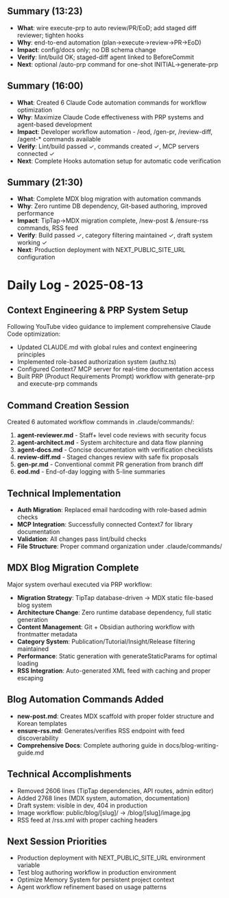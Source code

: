 ## Summary (13:23)
- **What**: wire execute-prp to auto review/PR/EoD; add staged diff reviewer; tighten hooks
- **Why**: end-to-end automation (plan→execute→review→PR→EoD)
- **Impact**: config/docs only; no DB schema change
- **Verify**: lint/build OK; staged-diff agent linked to BeforeCommit
- **Next**: optional /auto-prp command for one-shot INITIAL→generate-prp

## Summary (16:00)
- **What**: Created 6 Claude Code automation commands for workflow optimization
- **Why**: Maximize Claude Code effectiveness with PRP systems and agent-based development
- **Impact**: Developer workflow automation - /eod, /gen-pr, /review-diff, /agent-* commands available
- **Verify**: Lint/build passed ✓, commands created ✓, MCP servers connected ✓
- **Next**: Complete Hooks automation setup for automatic code verification

## Summary (21:30)
- **What**: Complete MDX blog migration with automation commands
- **Why**: Zero runtime DB dependency, Git-based authoring, improved performance
- **Impact**: TipTap→MDX migration complete, /new-post & /ensure-rss commands, RSS feed
- **Verify**: Build passed ✓, category filtering maintained ✓, draft system working ✓
- **Next**: Production deployment with NEXT_PUBLIC_SITE_URL configuration

# Daily Log - 2025-08-13

## Context Engineering & PRP System Setup
Following YouTube video guidance to implement comprehensive Claude Code optimization:
- Updated CLAUDE.md with global rules and context engineering principles
- Implemented role-based authorization system (authz.ts) 
- Configured Context7 MCP server for real-time documentation access
- Built PRP (Product Requirements Prompt) workflow with generate-prp and execute-prp commands

## Command Creation Session
Created 6 automated workflow commands in .claude/commands/:
1. **agent-reviewer.md** - Staff+ level code reviews with security focus
2. **agent-architect.md** - System architecture and data flow planning  
3. **agent-docs.md** - Concise documentation with verification checklists
4. **review-diff.md** - Staged changes review with safe fix proposals
5. **gen-pr.md** - Conventional commit PR generation from branch diff
6. **eod.md** - End-of-day logging with 5-line summaries

## Technical Implementation
- **Auth Migration**: Replaced email hardcoding with role-based admin checks
- **MCP Integration**: Successfully connected Context7 for library documentation
- **Validation**: All changes pass lint/build checks
- **File Structure**: Proper command organization under .claude/commands/

## MDX Blog Migration Complete
Major system overhaul executed via PRP workflow:
- **Migration Strategy**: TipTap database-driven → MDX static file-based blog system
- **Architecture Change**: Zero runtime database dependency, full static generation
- **Content Management**: Git + Obsidian authoring workflow with frontmatter metadata
- **Category System**: Publication/Tutorial/Insight/Release filtering maintained
- **Performance**: Static generation with generateStaticParams for optimal loading
- **RSS Integration**: Auto-generated XML feed with caching and proper escaping

## Blog Automation Commands Added
- **new-post.md**: Creates MDX scaffold with proper folder structure and Korean templates
- **ensure-rss.md**: Generates/verifies RSS endpoint with feed discoverability
- **Comprehensive Docs**: Complete authoring guide in docs/blog-writing-guide.md

## Technical Accomplishments
- Removed 2606 lines (TipTap dependencies, API routes, admin editor)
- Added 2768 lines (MDX system, automation, documentation)
- Draft system: visible in dev, 404 in production
- Image workflow: public/blog/[slug]/ → /blog/[slug]/image.jpg
- RSS feed at /rss.xml with proper caching headers

## Next Session Priorities
- Production deployment with NEXT_PUBLIC_SITE_URL environment variable
- Test blog authoring workflow in production environment
- Optimize Memory System for persistent project context
- Agent workflow refinement based on usage patterns